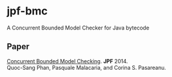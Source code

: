 # jpf-bmc
A Concurrent Bounded Model Checker for Java bytecode

Paper
----
[Concurrent Bounded Model Checking](http://qsphan.github.io/papers/jpf14.pdf). **JPF** 2014.  
Quoc-Sang Phan, Pasquale Malacaria, and Corina S. Pasareanu. 

